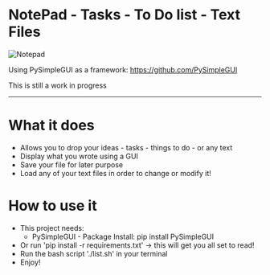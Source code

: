 # NotePad - Tasks - To Do list - Text Files
![Notepad](https://github.com/KariHab/NotePad_GUI/assets/121245611/a306eef2-0b2a-49fa-b3dc-b854a257c8de)

Using PySimpleGUI as a framework: https://github.com/PySimpleGUI

This is still a work in progress

--------------------------------

# What it does
* Allows you to drop your ideas - tasks - things to do - or any text
* Display what you wrote using a GUI
* Save your file for later purpose
* Load any of your text files in order to change or modify it!

# How to use it
* This project needs:
    * PySimpleGUI - Package Install: pip install PySimpleGUI
* Or run 'pip install -r requirements.txt' -> this will get you all set to read!
* Run the bash script './list.sh' in your terminal 
* Enjoy!
